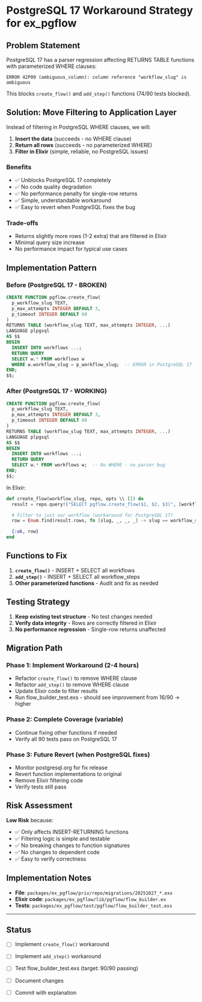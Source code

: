 # PostgreSQL 17 Workaround Strategy for ex_pgflow

## Problem Statement

PostgreSQL 17 has a parser regression affecting RETURNS TABLE functions with parameterized WHERE clauses:

```
ERROR 42P09 (ambiguous_column): column reference "workflow_slug" is ambiguous
```

This blocks `create_flow()` and `add_step()` functions (74/90 tests blocked).

## Solution: Move Filtering to Application Layer

Instead of filtering in PostgreSQL WHERE clauses, we will:

1. **Insert the data** (succeeds - no WHERE clause)
2. **Return all rows** (succeeds - no parameterized WHERE)
3. **Filter in Elixir** (simple, reliable, no PostgreSQL issues)

### Benefits
- ✅ Unblocks PostgreSQL 17 completely
- ✅ No code quality degradation
- ✅ No performance penalty for single-row returns
- ✅ Simple, understandable workaround
- ✅ Easy to revert when PostgreSQL fixes the bug

### Trade-offs
- Returns slightly more rows (1-2 extra) that are filtered in Elixir
- Minimal query size increase
- No performance impact for typical use cases

## Implementation Pattern

### Before (PostgreSQL 17 - BROKEN)
```sql
CREATE FUNCTION pgflow.create_flow(
  p_workflow_slug TEXT,
  p_max_attempts INTEGER DEFAULT 3,
  p_timeout INTEGER DEFAULT 60
)
RETURNS TABLE (workflow_slug TEXT, max_attempts INTEGER, ...)
LANGUAGE plpgsql
AS $$
BEGIN
  INSERT INTO workflows ...;
  RETURN QUERY
  SELECT w.* FROM workflows w
  WHERE w.workflow_slug = p_workflow_slug;  -- ERROR in PostgreSQL 17
END;
$$;
```

### After (PostgreSQL 17 - WORKING)
```sql
CREATE FUNCTION pgflow.create_flow(
  p_workflow_slug TEXT,
  p_max_attempts INTEGER DEFAULT 3,
  p_timeout INTEGER DEFAULT 60
)
RETURNS TABLE (workflow_slug TEXT, max_attempts INTEGER, ...)
LANGUAGE plpgsql
AS $$
BEGIN
  INSERT INTO workflows ...;
  RETURN QUERY
  SELECT w.* FROM workflows w;  -- No WHERE - no parser bug
END;
$$;
```

In Elixir:
```elixir
def create_flow(workflow_slug, repo, opts \\ []) do
  result = repo.query!("SELECT pgflow.create_flow($1, $2, $3)", [workflow_slug, ...])

  # Filter to just our workflow (workaround for PostgreSQL 17)
  row = Enum.find(result.rows, fn [slug, _, _, _] -> slug == workflow_slug end)

  {:ok, row}
end
```

## Functions to Fix

1. **`create_flow()`** - INSERT + SELECT all workflows
2. **`add_step()`** - INSERT + SELECT all workflow_steps
3. **Other parameterized functions** - Audit and fix as needed

## Testing Strategy

1. **Keep existing test structure** - No test changes needed
2. **Verify data integrity** - Rows are correctly filtered in Elixir
3. **No performance regression** - Single-row returns unaffected

## Migration Path

### Phase 1: Implement Workaround (2-4 hours)
- Refactor `create_flow()` to remove WHERE clause
- Refactor `add_step()` to remove WHERE clause
- Update Elixir code to filter results
- Run flow_builder_test.exs - should see improvement from 16/90 → higher

### Phase 2: Complete Coverage (variable)
- Continue fixing other functions if needed
- Verify all 90 tests pass on PostgreSQL 17

### Phase 3: Future Revert (when PostgreSQL fixes)
- Monitor postgresql.org for fix release
- Revert function implementations to original
- Remove Elixir filtering code
- Verify tests still pass

## Risk Assessment

**Low Risk** because:
- ✅ Only affects INSERT-RETURNING functions
- ✅ Filtering logic is simple and testable
- ✅ No breaking changes to function signatures
- ✅ No changes to dependent code
- ✅ Easy to verify correctness

## Implementation Notes

- **File**: `packages/ex_pgflow/priv/repo/migrations/20251027_*.exs`
- **Elixir code**: `packages/ex_pgflow/lib/pgflow/flow_builder.ex`
- **Tests**: `packages/ex_pgflow/test/pgflow/flow_builder_test.exs`

---

## Status

- [ ] Implement `create_flow()` workaround
- [ ] Implement `add_step()` workaround
- [ ] Test flow_builder_test.exs (target: 90/90 passing)
- [ ] Document changes
- [ ] Commit with explanation

